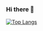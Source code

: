 ### Hi there 👋

[![Top Langs](https://github-readme-stats.vercel.app/api/top-langs/?username=brenonovelli&layout=compact)](https://www.linkedin.com/in/brenonovelli/)

<!--
**brenonovelli/brenonovelli** is a ✨ _special_ ✨ repository because its `README.md` (this file) appears on your GitHub profile.

Here are some ideas to get you started:

- 🔭 I’m currently working on ...
- 🌱 I’m currently learning ...
- 👯 I’m looking to collaborate on ...
- 🤔 I’m looking for help with ...
- 💬 Ask me about ...
- 📫 How to reach me: ...
- 😄 Pronouns: ...
- ⚡ Fun fact: ...
-->
